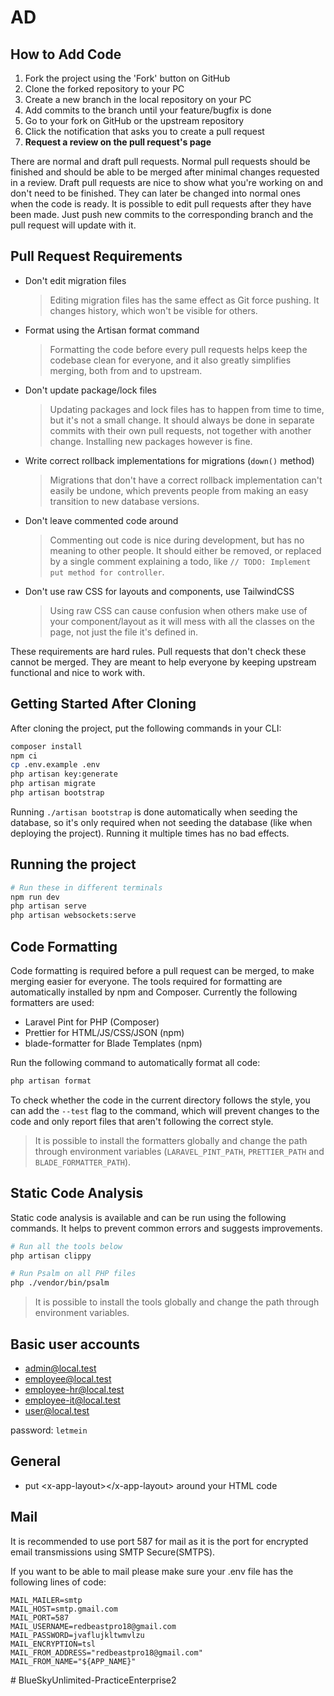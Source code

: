 # AD

## How to Add Code

1. Fork the project using the 'Fork' button on GitHub
2. Clone the forked repository to your PC
3. Create a new branch in the local repository on your PC
4. Add commits to the branch until your feature/bugfix is done
5. Go to your fork on GitHub or the upstream repository
6. Click the notification that asks you to create a pull request
7. **Request a review on the pull request's page**

There are normal and draft pull requests. Normal pull requests should be
finished and should be able to be merged after minimal changes requested in a
review. Draft pull requests are nice to show what you're working on and don't
need to be finished. They can later be changed into normal ones when the code is
ready. It is possible to edit pull requests after they have been made. Just push
new commits to the corresponding branch and the pull request will update with
it.

## Pull Request Requirements

-   Don't edit migration files

    > Editing migration files has the same effect as Git force pushing. It
    > changes history, which won't be visible for others.

-   Format using the Artisan format command

    > Formatting the code before every pull requests helps keep the codebase
    > clean for everyone, and it also greatly simplifies merging, both from and
    > to upstream.

-   Don't update package/lock files

    > Updating packages and lock files has to happen from time to time, but it's
    > not a small change. It should always be done in separate commits with
    > their own pull requests, not together with another change. Installing new
    > packages however is fine.

-   Write correct rollback implementations for migrations (`down()` method)

    > Migrations that don't have a correct rollback implementation can't easily
    > be undone, which prevents people from making an easy transition to new
    > database versions.

-   Don't leave commented code around

    > Commenting out code is nice during development, but has no meaning to
    > other people. It should either be removed, or replaced by a single comment
    > explaining a todo, like `// TODO: Implement put method for controller`.

-   Don't use raw CSS for layouts and components, use TailwindCSS

    > Using raw CSS can cause confusion when others make use of your
    > component/layout as it will mess with all the classes on the page, not
    > just the file it's defined in.

These requirements are hard rules. Pull requests that don't check these cannot
be merged. They are meant to help everyone by keeping upstream functional and
nice to work with.

## Getting Started After Cloning

After cloning the project, put the following commands in your CLI:

```sh
composer install
npm ci
cp .env.example .env
php artisan key:generate
php artisan migrate
php artisan bootstrap
```

Running `./artisan bootstrap` is done automatically when seeding the database,
so it's only required when not seeding the database (like when deploying the
project). Running it multiple times has no bad effects.

## Running the project

```sh
# Run these in different terminals
npm run dev
php artisan serve
php artisan websockets:serve
```

## Code Formatting

Code formatting is required before a pull request can be merged, to make merging
easier for everyone. The tools required for formatting are automatically
installed by npm and Composer. Currently the following formatters are used:

-   Laravel Pint for PHP (Composer)
-   Prettier for HTML/JS/CSS/JSON (npm)
-   blade-formatter for Blade Templates (npm)

Run the following command to automatically format all code:

```sh
php artisan format
```

To check whether the code in the current directory follows the style, you can
add the `--test` flag to the command, which will prevent changes to the code and
only report files that aren't following the correct style.

> It is possible to install the formatters globally and change the path through
> environment variables (`LARAVEL_PINT_PATH`, `PRETTIER_PATH` and
> `BLADE_FORMATTER_PATH`).

## Static Code Analysis

Static code analysis is available and can be run using the following commands.
It helps to prevent common errors and suggests improvements.

```sh
# Run all the tools below
php artisan clippy

# Run Psalm on all PHP files
php ./vendor/bin/psalm
```

> It is possible to install the tools globally and change the path through
> environment variables.

## Basic user accounts

-   admin@local.test
-   employee@local.test
-   employee-hr@local.test
-   employee-it@local.test
-   user@local.test

password: `letmein`

## General

-   put \<x-app-layout>\</x-app-layout> around your HTML code

## Mail

It is recommended to use port 587 for mail as it is the port for encrypted email
transmissions using SMTP Secure(SMTPS).

If you want to be able to mail please make sure your .env file has the following
lines of code:

```
MAIL_MAILER=smtp
MAIL_HOST=smtp.gmail.com
MAIL_PORT=587
MAIL_USERNAME=redbeastpro18@gmail.com
MAIL_PASSWORD=jvaflujkltwmvlzu
MAIL_ENCRYPTION=tsl
MAIL_FROM_ADDRESS="redbeastpro18@gmail.com"
MAIL_FROM_NAME="${APP_NAME}"
```
#   B l u e S k y U n l i m i t e d - P r a c t i c e E n t e r p r i s e 2  
 